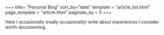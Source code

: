 +++
title= "Personal Blog"
sort_by="date"
template = "article_list.html"
page_template = "article.html"
paginate_by = 5
+++

Here I occasionally (really occasionally) write about experiences I consider worth documenting.

